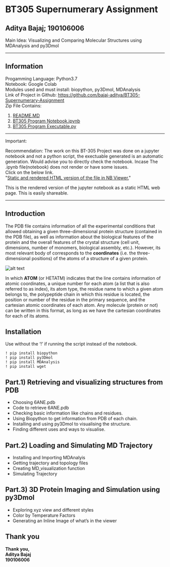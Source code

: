 <h1 class="code-line" data-line-start=0 data-line-end=1 ><a id="BT305_Supernumerary_Assignment_0"></a>BT305 Supernumerary Assignment</h1>
<h2 class="code-line" data-line-start=1 data-line-end=2 ><a id="Aditya_Bajaj_190106006_1"></a>Aditya Bajaj; 190106006</h2>
<p class="has-line-data" data-line-start="3" data-line-end="4">Main Idea: Visualizing and Comparing Molecular Structures using MDAnalysis and py3Dmol</p>
<hr>
<h2 class="code-line" data-line-start=6 data-line-end=7 ><a id="Information_6"></a>Information</h2>
<p class="has-line-data" data-line-start="7" data-line-end="12">Progamming Language: Python3.7<br>
Notebook: Google Colab<br>
Modules used and must install: biopython, py3Dmol, MDAnalysis<br>
Link of Project in Github: <a href="https://github.com/bajaj-aditya/BT305-Supernumerary-Assignment">https://github.com/bajaj-aditya/BT305-Supernumerary-Assignment</a><br>
Zip File Contains:</p>
<ol>
<li class="has-line-data" data-line-start="12" data-line-end="13"><a href="https://github.com/bajaj-aditya/BT305-Supernumerary-Assignment/blob/main/README.md">README.MD</a></li>
<li class="has-line-data" data-line-start="13" data-line-end="14"><a href="https://nbviewer.org/github/bajaj-aditya/BT305-Supernumerary-Assignment/blob/e9474b43dfad6101aae00ea8ab78d6adc3bcbc75/BT305 Program Notebook.ipynb">BT305 Program Notebook.ipynb</a></li>
<li class="has-line-data" data-line-start="13" data-line-end="14"><a href="https://github.com/bajaj-aditya/BT305-Supernumerary-Assignment/blob/32f1ec6cea77708d397ffb487110bb4ab1c4ab43/BT305%20-%20Supernumerary%20Assignment%20Executable.py">BT305 Program Executable.py</a></li>
</ol>
<hr>
<p class="has-line-data" data-line-start="15" data-line-end="19">Important:<br>

Recommendation: The work on this BT-305 Project was done on a jupyter notebook and not a python script, the exectuable generated is an automatic generation. Would advise you to directly check the notebook. 
Incase The .ipynb file(notebook) does not render or have some issues.<br>
Click on the below link.<br>
&quot;<a href="https://nbviewer.org/github/bajaj-aditya/BT305-Supernumerary-Assignment/blob/e9474b43dfad6101aae00ea8ab78d6adc3bcbc75/BT305%20Program%20Notebook.ipynb">Static and rendered HTML version of the file in NB Viewer.</a>&quot;</p>
<p class="has-line-data" data-line-start="20" data-line-end="21">This is the rendered version of the jupyter notebook as a static HTML web page. This is easily shareable.</p>
<hr>
<h2 class="code-line" data-line-start=23 data-line-end=24 ><a id="Introduction_23"></a>Introduction</h2>
<p class="has-line-data" data-line-start="24" data-line-end="25">The PDB file contains information of all the experimental conditions that allowed obtaining a given three-dimensional protein structure (contained in the PDB file), as well as information about the biological features of the protein and the overall features of the crystal structure (cell unit, dimensions, number of monomers, biological assembly, etc.). However, its most relevant body of corresponds to the <strong>coordinates</strong> (i.e. the three-dimensional positions) of the atoms of a structure of a given protein.</p>
<p class="has-line-data" data-line-start="26" data-line-end="27"><img src="https://raw.githubusercontent.com/pb3lab/ibm3202/master/images/pdbformat_01.png" alt="alt text"></p>
<p class="has-line-data" data-line-start="28" data-line-end="29">In which <strong>ATOM</strong> (or HETATM) indicates that the line contains information of atomic coordinates, a unique number for each atom (a list that is also referred to as index), its atom type, the residue name to which a given atom belongs to, the polypeptide chain in which this residue is located, the position or number of the residue in the primary sequence, and the cartesian atomic coordinates of each atom. Any molecule (protein or not) can be written in this format, as long as we have the cartesian coordinates for each of its atoms.</p>
<h2 class="code-line" data-line-start=30 data-line-end=31 ><a id="Installation_30"></a>Installation</h2>
<p class="has-line-data" data-line-start="31" data-line-end="32">Use without the ‘!’ if running the script instead of the notebook.</p>
<pre><code class="has-line-data" data-line-start="33" data-line-end="38" class="language-sh">! pip install biopython
! pip install py3Dmol
! pip install MDAnalysis
! pip install wget
</code></pre>
<h2 class="code-line" data-line-start=40 data-line-end=41 ><a id="Part1_Retrieving_and_visualizing_structures_from_PDB_40"></a>Part.1) Retrieving and visualizing structures from PDB</h2>
<ul>
<li class="has-line-data" data-line-start="42" data-line-end="43">Choosing 6ANE.pdb</li>
<li class="has-line-data" data-line-start="43" data-line-end="44">Code to retrieve 6ANE.pdb</li>
<li class="has-line-data" data-line-start="44" data-line-end="45">Checking basic information like chains and residues.</li>
<li class="has-line-data" data-line-start="45" data-line-end="46">Using Biopython to get information from PDB of each chain.</li>
<li class="has-line-data" data-line-start="46" data-line-end="47">Installing and using py3Dmol to visualising the structure.</li>
<li class="has-line-data" data-line-start="47" data-line-end="48">Finding different uses and ways to visualise.</li>
</ul>
<h2 class="code-line" data-line-start=51 data-line-end=52 ><a id="Part2_Loading_and_Simulating_MD_Trajectory_51"></a>Part.2) Loading and Simulating MD Trajectory</h2>
<ul>
<li class="has-line-data" data-line-start="53" data-line-end="54">Installing and Importing MDAnalyis</li>
<li class="has-line-data" data-line-start="54" data-line-end="55">Getting trajectory and topology files</li>
<li class="has-line-data" data-line-start="55" data-line-end="56">Creating MD_visualization function</li>
<li class="has-line-data" data-line-start="56" data-line-end="58">Simulating Trajectory</li>
</ul>
<h2 class="code-line" data-line-start=58 data-line-end=59 ><a id="Part3_3D_Protein_Imaging_and_Simulation_using_py3Dmol_58"></a>Part.3) 3D Protein Imaging and Simulation using py3Dmol</h2>
<ul>
<li class="has-line-data" data-line-start="60" data-line-end="61">Exploring xyz view and different styles</li>
<li class="has-line-data" data-line-start="61" data-line-end="62">Color by Temperature Factors</li>
<li class="has-line-data" data-line-start="62" data-line-end="63">Generating an Inline Image of what’s in the viewer</li>
</ul>
<h2 class="code-line" data-line-start=66 data-line-end=67 ><a id="Thank_you_66"></a>Thank you</h2>
<p class="has-line-data" data-line-start="68" data-line-end="71"><strong>Thank you,<br>
Aditya Bajaj<br>
190106006</strong></p>
